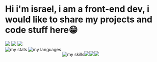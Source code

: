 <h1>Hi i'm israel, i am a front-end dev, i would like to share my projects and code stuff here😁</h1>

<div aling = "center">
<a href="mailto:isaraelsilvaaa@gmail.com">
<img src="https://img.shields.io/badge/Gmail-D14836?style=for-the-badge&logo=gmail&logoColor=white" target="_blank" /></a> 

<a href="https://www.linkedin.com/in/israel-da-silva-moreira-9a6a99243/" target="_blank">
<img src="https://img.shields.io/badge/LinkedIn-0077B5?style=for-the-badge&logo=linkedin&logoColor=white" target="_blank"></a>

<a href="https://www.instagram.com/raelll_98/" target="_blank">
<img src="https://img.shields.io/badge/Instagram-E4405F?style=for-the-badge&logo=instagram&logoColor=white" target="_blank"></a>
</div>

 <div align = "center">
<img alt = "my stats" align = "left" widht = "47%" src =  "https://github-readme-stats.vercel.app/api?username=Kburial" />  
<img alt = "my languages" align = "left" widht = "47%" src = "https://github-readme-stats.vercel.app/api/top-langs/?username=Kburial&layout=donut" />
 </div>

<img alt = "my skills" src="https://img.shields.io/badge/React-20232A?style=for-the-badge&logo=react&logoColor=61DAFB"><img src="https://img.shields.io/badge/HTML5-E34F26?style=for-the-badge&logo=html5&logoColor=white"><img src="https://img.shields.io/badge/JavaScript-323330?style=for-the-badge&logo=javascript&logoColor=F7DF1E"><img src="https://img.shields.io/badge/CSS3-1572B6?style=for-the-badge&logo=css3&logoColor=white">


